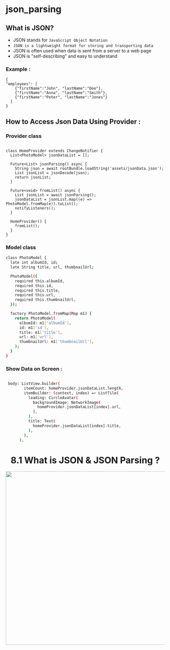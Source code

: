 # json_parsing


## What is JSON?
- JSON stands for ```JavaScript Object Notation```
- ```JSON is a lightweight format for storing and transporting data```
- JSON is often used when data is sent from a server to a web page
- JSON is "self-describing" and easy to understand

### Example :
```
{
"employees": [
    {"firstName":"John", "lastName":"Doe"},
    {"firstName":"Anna", "lastName":"Smith"},
    {"firstName":"Peter", "lastName":"Jones"}
  ]
}
```
## How to Access Json Data Using Provider :
### Provider class

```base

class HomeProvider extends ChangeNotifier {
  List<PhotoModel> jsonDataList = [];

  Future<List> jsonParsing() async {
    String json = await rootBundle.loadString('assets/jsonData.json');
    List jsonList = jsonDecode(json);
    return jsonList;
  }

  Future<void> fromList() async {
    List jsonList = await jsonParsing();
    jsonDataList = jsonList.map((e) => PhotoModel.fromMap(e)).toList();
    notifyListeners();
  }

  HomeProvider() {
    fromList();
  }
}

```

### Model class

```bash
class PhotoModel {
  late int albumId, id;
  late String title, url, thumbnailUrl;

  PhotoModel({
    required this.albumId,
    required this.id,
    required this.title,
    required this.url,
    required this.thumbnailUrl,
  });

  factory PhotoModel.fromMap(Map m1) {
    return PhotoModel(
      albumId: m1['albumId'],
      id: m1['id'],
      title: m1['title'],
      url: m1['url'],
      thumbnailUrl: m1['thumbnailUrl'],
    );
  }
}

```
### Show Data on Screen :

```bash

 body: ListView.builder(
        itemCount: homeProvider.jsonDataList.length,
        itemBuilder: (context, index) => ListTile(
          leading: CircleAvatar(
            backgroundImage: NetworkImage(
              homeProvider.jsonDataList[index].url,
            ),
          ),
          title: Text(
            homeProvider.jsonDataList[index].title,
          ),
        ),
      ),

```

</div>

 <h1 align="center"> 8.1 What is JSON & JSON Parsing ? </h1>

<div align="center">
  <img src="https://github.com/user-attachments/assets/11583ef9-d71c-4302-9f19-5fe87de74388" height ="550">

</div>

